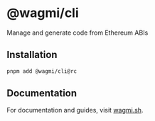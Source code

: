 # @wagmi/cli

Manage and generate code from Ethereum ABIs

## Installation

```bash
pnpm add @wagmi/cli@rc
```

## Documentation

For documentation and guides, visit [wagmi.sh](https://rc.wagmi.sh).
